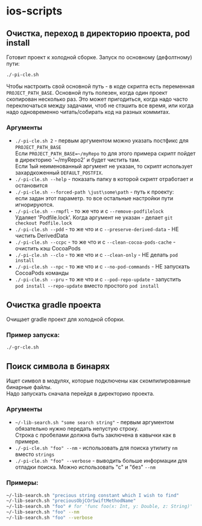 # ios-scripts

## Очистка, переход в директорию проекта, pod install

Готовит проект к холодной сборке. Запуск по основному (дефолтному) пути:

```Bash
./-pi-cle.sh
```

Чтобы настроить свой основной путь - в коде скрипта есть переменная `PROJECT_PATH_BASE`.
Основной путь полезен, когда один проект скопирован несколько раз.
Это может пригодиться, когда надо часто переключаться между задачами, чтоб не стэшить все время,
или когда надо одновременно читать/собирать код на разных коммитах.

### Аргументы

- `./-pi-cle.sh 2` - первым аргументом можно указать постфикс для `PROJECT_PATH_BASE` \
   Если `PROJECT_PATH_BASE=~/myRepo` то для этого примера скрипт пойдет
   в директорию '~/myRepo2' и будет чистить там. \
   Если 1ый неименованный аргумент не указан, то скрипт использует захардкоженный `DEFAULT_POSTFIX`.  
- `./-pi-cle.sh --help` - показать папку в которой скрипт отработает и остановится
- `./-pi-cle.sh --forced-path \just\some\path` - путь к проекту: \
   если задан этот параметр. то все остальные настройки пути игнорируются.
- `./-pi-cle.sh --rmpfl` - то же что и с `--remove-podfilelock` \
   Удаляет 'Podfile.lock'. Когда аргумент не указан - делает `git checkout Podfile.lock`
- `./-pi-cle.sh --pdd` - то же что и с `--preserve-derived-data` - НЕ чистить DerivedData
- `./-pi-cle.sh --ccpc` - то же что и с `--clean-cocoa-pods-cache` - очистить кэш CocoaPods
- `./-pi-cle.sh --clo` - то же что и с `--clean-only` - НЕ делать `pod install`
- `./-pi-cle.sh --npc` - то же что и с `--no-pod-commands` - НЕ запускать CocoaPods команды
- `./-pi-cle.sh --pru` - то же что и с `--pod-repo-update` - запустить \
   `pod install --repo-update` вместо простого `pod install` 

## Очистка gradle проекта

Очищает gradle проект для холодной сборки. 

### Пример запуска:

```Bash
./-gr-cle.sh
```

## Поиск символа в бинарях

Ищет символ в модулях, которые подключены как скомпилированные бинарные файлы. \
Надо запускать сначала перейдя в директорию проекта.

### Аргументы

- `~/-lib-search.sh "some search string"` - первым аргументом обязательно нужно передать непустую строку. \
   Строка с пробелами должна быть заключена в кавычки как в примере.
- `./-pi-cle.sh "foo" --nm` - использовать для поиска утилиту `nm` вместо `strings`
- `./-pi-cle.sh "foo" --verbose` - выводить больше информации для отладки поиска. Можно использовать "с" и "без" `--nm`

### Примеры:

```Bash
~/-lib-search.sh "precious string constant which I wish to find"
~/-lib-search.sh "preciousObjCOrSwiftMethodName"
~/-lib-search.sh "foo" # for 'func foo(x: Int, y: Double, z: String)'
~/-lib-search.sh "foo" --nm
~/-lib-search.sh "foo" --verbose
```